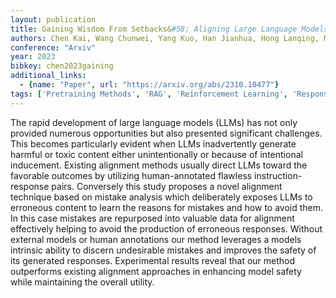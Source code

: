```yaml
---
layout: publication
title: Gaining Wisdom From Setbacks&#58; Aligning Large Language Models Via Mistake Analysis
authors: Chen Kai, Wang Chunwei, Yang Kuo, Han Jianhua, Hong Lanqing, Mi Fei, Xu Hang, Liu Zhengying, Huang Wenyong, Li Zhenguo, Yeung Dit-yan, Shang Lifeng, Jiang Xin, Liu Qun
conference: "Arxiv"
year: 2023
bibkey: chen2023gaining
additional_links:
  - {name: "Paper", url: "https://arxiv.org/abs/2310.10477"}
tags: ['Pretraining Methods', 'RAG', 'Reinforcement Learning', 'Responsible AI', 'Tools']
---
```

The rapid development of large language models (LLMs) has not only provided numerous opportunities but also presented significant challenges. This becomes particularly evident when LLMs inadvertently generate harmful or toxic content either unintentionally or because of intentional inducement. Existing alignment methods usually direct LLMs toward the favorable outcomes by utilizing human-annotated flawless instruction-response pairs. Conversely this study proposes a novel alignment technique based on mistake analysis which deliberately exposes LLMs to erroneous content to learn the reasons for mistakes and how to avoid them. In this case mistakes are repurposed into valuable data for alignment effectively helping to avoid the production of erroneous responses. Without external models or human annotations our method leverages a models intrinsic ability to discern undesirable mistakes and improves the safety of its generated responses. Experimental results reveal that our method outperforms existing alignment approaches in enhancing model safety while maintaining the overall utility.
